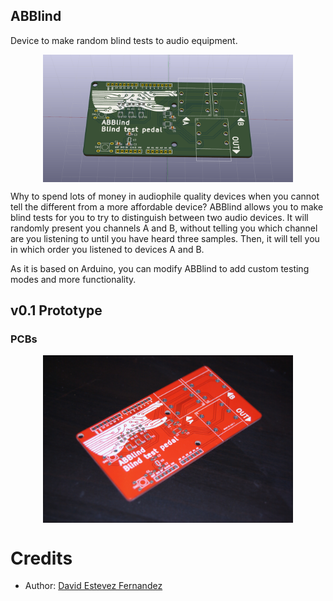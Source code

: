 ABBlind
--------------------------

Device to make random blind tests to audio equipment.

<p align="center">
<img src="doc/images/ABBlind_render.png" width="400" align="center">
</p>

Why to spend lots of money in audiophile quality devices when you cannot tell the different from a more affordable device? ABBlind allows you to make blind tests for you to try to distinguish between two audio devices. It will randomly present you channels A and B, without telling you which channel are you listening to until you have heard three samples. Then, it will tell you in which order you listened to devices A and B.

As it is based on Arduino, you can modify ABBlind to add custom testing modes and more functionality.

## v0.1 Prototype
### PCBs

<p align="center">
<img src="doc/images/ABBlind-v0_1_pcb.jpg" width="400" align="center">
</p>

# Credits
* Author: [David Estevez Fernandez](https://github.com/David-Estevez)
